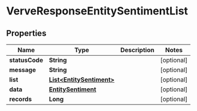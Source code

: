 
# VerveResponseEntitySentimentList

## Properties
Name | Type | Description | Notes
------------ | ------------- | ------------- | -------------
**statusCode** | **String** |  |  [optional]
**message** | **String** |  |  [optional]
**list** | [**List&lt;EntitySentiment&gt;**](EntitySentiment.md) |  |  [optional]
**data** | [**EntitySentiment**](EntitySentiment.md) |  |  [optional]
**records** | **Long** |  |  [optional]



